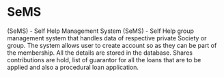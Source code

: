 # SeMS
(SeMS) - Self Help Management System 
(SeMS) - Self Help group management system that handles data of respective private Society or group. The system allows user to create account so as they can be part of the membership. All the details are stored in the database. Shares contributions are hold, list of guarantor for all the loans that are to be applied and also a procedural loan application.
